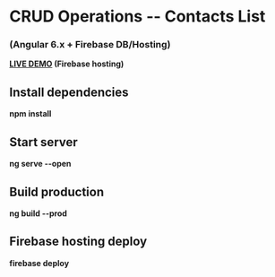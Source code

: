 # CRUD Operations -- Contacts List 
### (Angular 6.x + Firebase DB/Hosting)

<b><a target="_blank" href="https://angular5-376fa.firebaseapp.com/">LIVE DEMO</a> (Firebase hosting)</b>

## Install dependencies

<b>npm install</b>

## Start server 

<b>ng serve --open</b>

## Build production 

<b>ng build --prod</b>

## Firebase hosting deploy

<b>firebase deploy</b>
